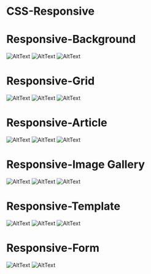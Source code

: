 # CSS-Responsive
# Responsive-Background
![AltText](https://github.com/naufal025/CSS-Responsive/blob/master/r1.PNG "Responsive-Background")
![AltText](https://github.com/naufal025/CSS-Responsive/blob/master/r1(1).PNG "Responsive-Background")
![AltText](https://github.com/naufal025/CSS-Responsive/blob/master/r1(2).PNG "Responsive-Background")
# Responsive-Grid
![AltText](https://github.com/naufal025/CSS-Responsive/blob/master/r2.PNG "Responsive-Grid")
![AltText](https://github.com/naufal025/CSS-Responsive/blob/master/r2(1).PNG "Responsive-Grid")
![AltText](https://github.com/naufal025/CSS-Responsive/blob/master/r2(2).PNG "Responsive-Grid")
# Responsive-Article
![AltText](https://github.com/naufal025/CSS-Responsive/blob/master/r3.PNG "Responsive-Article")
![AltText](https://github.com/naufal025/CSS-Responsive/blob/master/r3(1).PNG "Responsive-Article")
![AltText](https://github.com/naufal025/CSS-Responsive/blob/master/r3(2).PNG "Responsive-Article")
# Responsive-Image Gallery
![AltText](https://github.com/naufal025/CSS-Responsive/blob/master/r4.PNG "Responsive-Image Gallery")
![AltText](https://github.com/naufal025/CSS-Responsive/blob/master/r4(1).PNG "Responsive-Image Gallery")
![AltText](https://github.com/naufal025/CSS-Responsive/blob/master/r4(2).PNG "Responsive-Image Gallery")
# Responsive-Template
![AltText](https://github.com/naufal025/CSS-Responsive/blob/master/r5.PNG "Responsive-Template")
![AltText](https://github.com/naufal025/CSS-Responsive/blob/master/r5(1).PNG "Responsive-Template")
![AltText](https://github.com/naufal025/CSS-Responsive/blob/master/r5(2).PNG "Responsive-Template")
# Responsive-Form
![AltText](https://github.com/naufal025/CSS-Responsive/blob/master/r6.PNG "Responsive-Form")
![AltText](https://github.com/naufal025/CSS-Responsive/blob/master/r6(1).PNG "Responsive-Form")

